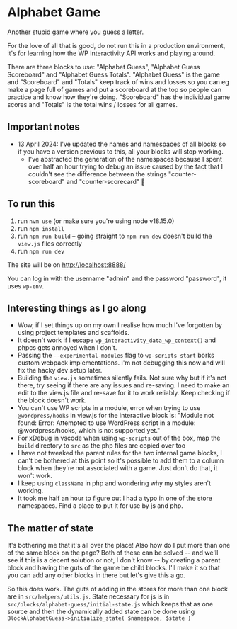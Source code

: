 # Alphabet Game

Another stupid game where you guess a letter.

For the love of all that is good, do not run this in a production environment, it's for learning how the WP Interactivity API works and playing around.

There are three blocks to use: "Alphabet Guess", "Alphabet Guess Scoreboard" and "Alphabet Guess Totals". "Alphabet Guess" is the game and "Scoreboard" and "Totals" keep track of wins and losses so you can eg make a page full of games and put a scoreboard at the top so people can practice and know how they're doing. "Scoreboard" has the individual game scores and "Totals" is the total wins / losses for all games.

## Important notes

- 13 April 2024: I've updated the names and namespaces of all blocks so if you have a version previous to this, all your blocks will stop working.
    - I've abstracted the generation of the namespaces because I spent over half an hour trying to debug an issue caused by the fact that I couldn't see the difference between the strings "counter-scoreboard" and "counter-scorecard" 🫠

## To run this

1. run `nvm use` (or make sure you're using node v18.15.0)
2. run `npm install`
3. run `npm run build` – going straight to `npm run dev` doesn't build the `view.js` files correctly
4. run `npm run dev`

The site will be on [http://localhost:8888/](http://localhost:8888/)

You can log in with the username "admin" and the password "password", it uses `wp-env`.

## Interesting things as I go along

- Wow, if I set things up on my own I realise how much I've forgotten by using project templates and scaffolds.
- It doesn't work if I escape `wp_interactivity_data_wp_context()` and phpcs gets annoyed when I don't.
- Passing the `--experimental-modules` flag to `wp-scripts start` borks custom webpack implementations. I'm not debugging this now and will fix the hacky dev setup later.
- Building the `view.js` sometimes silently fails. Not sure why but if it's not there, try seeing if there are any issues and re-saving. I need to make an edit to the view.js file and re-save for it to work reliably. Keep checking if the block doesn't work.
- You can't use WP scripts in a module, error when trying to use `@wordpress/hooks` in view.js for the interactive block is: "Module not found: Error: Attempted to use WordPress script in a module: @wordpress/hooks, which is not supported yet."
- For xDebug in vscode when using `wp-scripts` out of the box, map the `build` directory to `src` as the php files are copied over too
- I have not tweaked the parent rules for the two internal game blocks, I can't be bothered at this point so it's possible to add them to a column block when they're not associated with a game. Just don't do that, it won't work.
- I keep using `className` in php and wondering why my styles aren't working.
- It took me half an hour to figure out I had a typo in one of the store namespaces. Find a place to put it for use by js and php.

## The matter of state

It's bothering me that it's all over the place! Also how do I put more than one of the same block on the page? Both of these can be solved -- and we'll see if this is a decent solution or not, I don't know -- by creating a parent block and having the guts of the game be child blocks. I'll make it so that you can add any other blocks in there but let's give this a go.

So this does work. The guts of adding in the stores for more than one block are in `src/helpers/utils.js`. State necessary for js is in `src/blocks/alphabet-guess/initial-state.js` which keeps that as one source and then the dynamically added state can be done using `BlockAlphabetGuess->initialize_state( $namespace, $state )`
